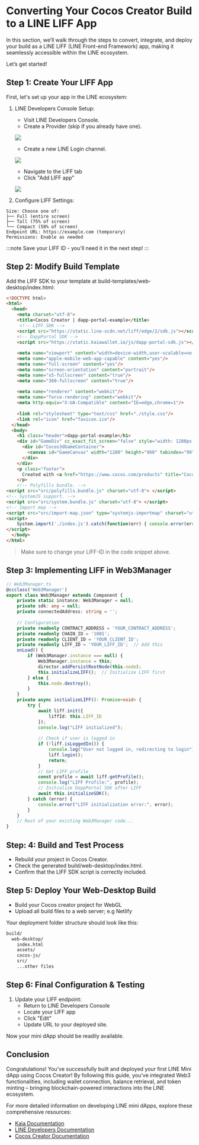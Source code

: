 # Converting Your Cocos Creator Build to a LINE LIFF App

In this section, we’ll walk through the steps to convert, integrate, and deploy your build as a LINE LIFF (LINE Front-end Framework) app, making it seamlessly accessible within the LINE ecosystem.

Let’s get started! 

## Step 1: Create Your LIFF App <a id="create-liff-app"></a> 

First, let's set up your app in the LINE ecosystem:

1. LINE Developers Console Setup:
    * Visit LINE Developers Console.
    * Create a Provider (skip if you already have one).

    ![](/img/minidapps/cocos-creator/cocos-liff-create.png)

    * Create a new LINE Login channel.

    ![](/img/minidapps/unity-minidapp/line-login-lc.png)

    * Navigate to the LIFF tab
    * Click "Add LIFF app"

    ![](/img/minidapps/unity-minidapp/line-liff-add.png)

2. Configure LIFF Settings:

```code
Size: Choose one of:
├── Full (entire screen)
├── Tall (75% of screen)
└── Compact (50% of screen)
Endpoint URL: https://example.com (temporary)
Permissions: Enable as needed
```

:::note
Save your LIFF ID - you'll need it in the next step! 
:::

## Step 2: Modify Build Template <a id="modify-build-template"></a>

Add the LIFF SDK to your template at build-templates/web-desktop/index.html:

```html
<!DOCTYPE html>
<html>
  <head>
    <meta charset="utf-8">
    <title>Cocos Creator | dapp-portal-example</title>
     <!-- LIFF SDK -->
    <script src="https://static.line-scdn.net/liff/edge/2/sdk.js"></script>
    <!-- DappPortal SDK -->
    <script src="https://static.kaiawallet.io/js/dapp-portal-sdk.js"></script>
        
    <meta name="viewport" content="width=device-width,user-scalable=no,initial-scale=1,minimum-scale=1,maximum-scale=1,minimal-ui=true"/>
    <meta name="apple-mobile-web-app-capable" content="yes"/>
    <meta name="full-screen" content="yes"/>
    <meta name="screen-orientation" content="portrait"/>
    <meta name="x5-fullscreen" content="true"/>
    <meta name="360-fullscreen" content="true"/>
    
    <meta name="renderer" content="webkit"/>
    <meta name="force-rendering" content="webkit"/>
    <meta http-equiv="X-UA-Compatible" content="IE=edge,chrome=1"/>
    
    <link rel="stylesheet" type="text/css" href="./style.css"/>
    <link rel="icon" href="favicon.ico"/>
  </head>
  <body>
    <h1 class="header">dapp-portal-example</h1>
    <div id="GameDiv" cc_exact_fit_screen="false" style="width: 1280px; height: 960px;">
      <div id="Cocos3dGameContainer">
        <canvas id="GameCanvas" width="1280" height="960" tabindex="99"></canvas>
      </div>
    </div>
    <p class="footer">
      Created with <a href="https://www.cocos.com/products" title="Cocos Creator">Cocos Creator</a>
    </p>
    <!-- Polyfills bundle. -->
<script src="src/polyfills.bundle.js" charset="utf-8"> </script>    
<!-- SystemJS support. -->
<script src="src/system.bundle.js" charset="utf-8"> </script>
<!-- Import map -->
<script src="src/import-map.json" type="systemjs-importmap" charset="utf-8"> </script>
<script>
    System.import('./index.js').catch(function(err) { console.error(err); })
</script>
  </body>
</html>
```

> Make sure to change your LIFF-ID in the code snippet above. 

## Step 3: Implementing LIFF in Web3Manager <a id="implementing-liff-in-web3manager"></a> 

```typescript
// Web3Manager.ts
@ccclass('Web3Manager')
export class Web3Manager extends Component {
    private static instance: Web3Manager = null;
    private sdk: any = null;
    private connectedAddress: string = '';
    
    // Configuration
    private readonly CONTRACT_ADDRESS = 'YOUR_CONTRACT_ADDRESS';
    private readonly CHAIN_ID = '1001';
    private readonly CLIENT_ID = 'YOUR_CLIENT_ID';
    private readonly LIFF_ID = 'YOUR_LIFF_ID';  // Add this
    onLoad() {
        if (Web3Manager.instance === null) {
            Web3Manager.instance = this;
            director.addPersistRootNode(this.node);
            this.initializeLIFF();  // Initialize LIFF first
        } else {
            this.node.destroy();
        }
    }
    private async initializeLIFF(): Promise<void> {
        try {
            await liff.init({
                liffId: this.LIFF_ID
            });
            console.log("LIFF initialized");
            
            // Check if user is logged in
            if (!liff.isLoggedIn()) {
                console.log("User not logged in, redirecting to login");
                liff.login();
                return;
            }
            // Get LIFF profile
            const profile = await liff.getProfile();
            console.log("LIFF Profile:", profile);
            // Initialize DappPortal SDK after LIFF
            await this.initializeSDK();
        } catch (error) {
            console.error("LIFF initialization error:", error);
        }
    }
    // Rest of your existing Web3Manager code...
}

```

## Step: 4: Build and Test Process <a id="build-and-test-process"></a> 

* Rebuild your project in Cocos Creator.
* Check the generated build/web-desktop/index.html.
* Confirm that the LIFF SDK script is correctly included.

## Step 5: Deploy Your Web-Desktop Build <a id="deploy-web-desktop-build"></a>

* Build your Cocos creator project for WebGL
* Upload all build files to a web server; e.g Netlify

Your deployment folder structure should look like this:

```bash
build/
  web-desktop/
    index.html
    assets/
    cocos-js/
    src/
    ...other files
```

## Step 6: Final Configuration & Testing <a id="final-configuration-and-testing"></a>

1. Update your LIFF endpoint:
    * Return to LINE Developers Console
    * Locate your LIFF app
    * Click "Edit"
    * Update URL to your deployed site.
    
Now your mini dApp should be readily available. 

## Conclusion <a id="conclusion"></a>

Congratulations! You’ve successfully built and deployed your first LINE Mini dApp using Cocos Creator! By following this guide, you’ve integrated Web3 functionalities, including wallet connection, balance retrieval, and token minting – bringing blockchain-powered interactions into the LINE ecosystem.

For more detailed information on developing LINE mini dApps, explore these comprehensive resources:

* [Kaia Documentation](https://docs.kaia.io/)
* [LINE Developers Documentation](https://developers.line.biz/en/docs/line-mini-app/)
* [Cocos Creator Documentation](https://docs.cocos.com/creator/3.8/manual/en/getting-started/)